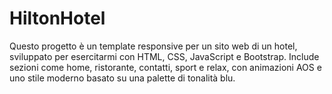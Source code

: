 # HiltonHotel
Questo progetto è un template responsive per un sito web di un hotel, sviluppato per esercitarmi con HTML, CSS, JavaScript e Bootstrap. Include sezioni come home, ristorante, contatti, sport e relax, con animazioni AOS e uno stile moderno basato su una palette di tonalità blu.
